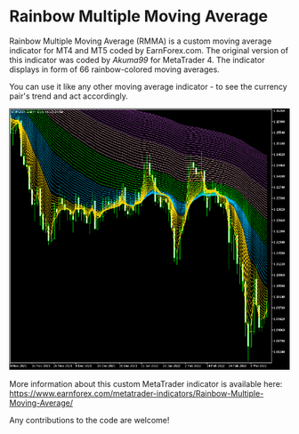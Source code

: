 # Rainbow Multiple Moving Average

Rainbow Multiple Moving Average (RMMA) is a custom moving average indicator for MT4 and MT5 coded by EarnForex.com. The original version of this indicator was coded by _Akuma99_ for MetaTrader 4. The indicator displays in form of 66 rainbow-colored moving averages.

You can use it like any other moving average indicator - to see the currency pair's trend and act accordingly.

![Bollinger Squeeze Advanced indicator shows some potentially good trend-based entries on the hourly EUR/USD chart](https://github.com/EarnForex/Rainbow-Multiple-Moving-Average/blob/main/README_Images/rainbow-multiple-moving-average-rmma-indicates-trends-eurusd.png)

More information about this custom MetaTrader indicator is available here: https://www.earnforex.com/metatrader-indicators/Rainbow-Multiple-Moving-Average/

Any contributions to the code are welcome!
